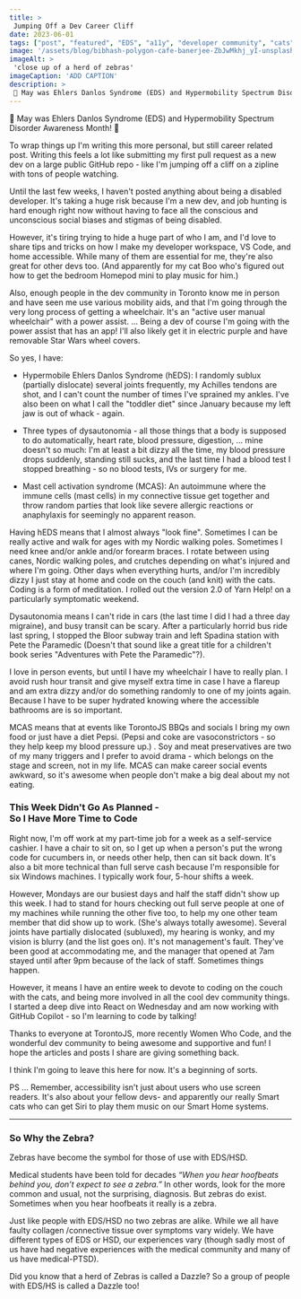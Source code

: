 ```yaml
---
title: >
 Jumping Off a Dev Career Cliff
date: 2023-06-01
tags: ["post", "featured", "EDS", "a11y", "developer community", "cats"]
image: '/assets/blog/bibhash-polygon-cafe-banerjee-ZbJwMkhj_yI-unsplash.jpg'
imageAlt: >
 'close up of a herd of zebras'
imageCaption: 'ADD CAPTION'
description: >
 🦓 May was Ehlers Danlos Syndrome (EDS) and Hypermobility Spectrum Disorder Awareness Month! 🦓 To wrap things up I'm writing this more personal, but still career related post. Writing this feels a lot like submitting my first pull request as a new dev on a large public GitHub repo - like I'm jumping off a cliff on a zipline with tons of people watching. 
---
```


🦓 May was Ehlers Danlos Syndrome (EDS) and Hypermobility Spectrum Disorder Awareness Month! 🦓

To wrap things up I'm writing this more personal, but still career related post. Writing this feels a lot like submitting my first pull request as a new dev on a large public GitHub repo - like I'm jumping off a cliff on a zipline with tons of people watching. 

Until the last few weeks, I haven't posted anything about being a disabled developer. It's taking a huge risk because I'm a new dev, and job hunting is hard enough right now without having to face all the conscious and unconscious social biases and stigmas of being disabled. 

However, it's tiring trying to hide a huge part of who I am, and I'd love to share tips and tricks on how I make my developer workspace, VS Code, and home accessible. While many of them are essential for me, they're also great for other devs too. (And apparently for my cat Boo who's figured out how to get the bedroom Homepod mini to play music for him.)

Also, enough people in the dev community in Toronto know me in person and have seen me use various mobility aids, and that I'm going through the very long process of getting a wheelchair. It's an "active user manual wheelchair" with a power assist. ... Being a dev of course I'm going with the power assist that has an app! I'll also likely get it in electric purple and have removable Star Wars wheel covers.

So yes, I have:
- Hypermobile Ehlers Danlos Syndrome (hEDS): I randomly sublux (partially dislocate) several joints frequently, my Achilles tendons are shot, and I can't count the number of times I've sprained my ankles. I've also been on what I call the "toddler diet" since January because my left jaw is out of whack - again.

- Three types of dysautonomia - all those things that a body is supposed to do automatically, heart rate, blood pressure, digestion, ... mine doesn't so much: I'm at least a bit dizzy all the time, my blood pressure drops suddenly, standing still sucks, and the last time I had a blood test I stopped breathing - so no blood tests, IVs or surgery for me. 

- Mast cell activation syndrome (MCAS):  An autoimmune where the immune cells (mast cells) in my connective tissue get together and throw random parties that look like severe allergic reactions or anaphylaxis for seemingly no apparent reason.

Having hEDS means that I almost always "look fine".  Sometimes I can be really active and walk for ages with my Nordic walking poles. Sometimes I need knee and/or ankle and/or forearm braces. I rotate between using canes, Nordic walking poles, and crutches depending on what's injured and where I'm going. Other days when everything hurts, and/or I'm incredibly dizzy I just stay at home and code on the couch (and knit) with the cats.  Coding is a form of meditation. I rolled out the version 2.0 of Yarn Help! on a particularly symptomatic weekend.

Dysautonomia means I can't ride in cars (the last time I did I had a three day migraine), and busy transit can be scary. After a particularly horrid bus ride last spring, I stopped the Bloor subway train and left Spadina station with Pete the Paramedic (Doesn't that sound like a great title for a children't book series "Adventures with Pete the Paramedic"?). 

I love in person events, but until I have my wheelchair I have to really plan. I avoid rush hour transit and give myself extra time in case I have a flareup and am extra dizzy and/or do something randomly to one of my joints again. Because I have to be super hydrated knowing where the accessible bathrooms are is so important. 

MCAS means that at events like TorontoJS BBQs and socials I bring my own food or just have a diet Pepsi. (Pepsi and coke are vasoconstrictors - so they help keep my blood pressure up.) . Soy and meat preservatives are two of my many triggers and I prefer to avoid drama - which belongs on the stage and screen, not in my life. MCAS can make career social events awkward, so it's awesome when people don't make a big deal about my not eating.

### This Week Didn't Go As Planned - <br>So I Have More Time to Code

Right now, I'm off work at my part-time job for a week as a self-service cashier.  I have a chair to sit on, so I get up when a person's put the wrong code for cucumbers in, or needs other help, then can sit back down. It's also a bit more technical than full serve cash because I'm responsible for six Windows machines. I typically work four, 5-hour shifts a week.

However, Mondays are our busiest days and half the staff didn't show up this week. I had to stand for hours checking out full serve people at one of my machines while running the other five too, to help my one other team member that did show up to work. (She's always totally awesome).  Several joints have partially dislocated (subluxed), my hearing is wonky, and my vision is blurry (and the list goes on). It's not management's fault. They've been good at accommodating me, and the manager that opened at 7am stayed until after 9pm because of the lack of staff.  Sometimes things happen.

However, it means I have an entire week to devote to coding on the couch with the cats, and being more involved in all the cool dev community things. I started a deep dive into React on Wednesday and am now working with GitHub Copilot - so I'm learning to code by talking!

Thanks to everyone at TorontoJS, more recently Women Who Code, and the wonderful dev community to being awesome and supportive and fun! I hope the articles and posts I share are giving something back.

I think I'm going to leave this here for now. It's a beginning of sorts.

PS ... Remember, accessibility isn't just about users who use screen readers. It's also about your fellow devs- and apparently our really Smart cats who can get Siri to play them music on our Smart Home systems.

___
### So Why the Zebra?

Zebras have become the symbol for those of use with EDS/HSD.

Medical students have been told for decades *“When you hear hoofbeats behind you, don’t expect to see a zebra.”* In other words, look for the more common and usual, not the surprising, diagnosis. But zebras do exist. Sometimes when you hear hoofbeats it really is a zebra.

Just like people with EDS/HSD no two zebras are alike. While we all have faulty collagen /connective tissue over symptoms vary widely. We have different types of EDS or HSD, our experiences vary (though sadly most of us have had negative experiences with the medical community and many of us have medical-PTSD).

Did you know that a herd of Zebras is called a Dazzle? So a group of people with EDS/HS is called a Dazzle too!









